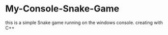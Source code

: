 # My-Console-Snake-Game
this is a simple Snake game running on the windows console. creating with C++
